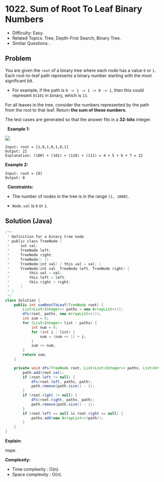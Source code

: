 # 1022. Sum of Root To Leaf Binary Numbers

- Difficulty: Easy.
- Related Topics: Tree, Depth-First Search, Binary Tree.
- Similar Questions: .

## Problem

You are given the ```root``` of a binary tree where each node has a value ```0``` or ```1```. Each root-to-leaf path represents a binary number starting with the most significant bit.


	
- For example, if the path is ```0 -> 1 -> 1 -> 0 -> 1```, then this could represent ```01101``` in binary, which is ```13```.


For all leaves in the tree, consider the numbers represented by the path from the root to that leaf. Return **the sum of these numbers**.

The test cases are generated so that the answer fits in a **32-bits** integer.

 
**Example 1:**

![](https://assets.leetcode.com/uploads/2019/04/04/sum-of-root-to-leaf-binary-numbers.png)

```
Input: root = [1,0,1,0,1,0,1]
Output: 22
Explanation: (100) + (101) + (110) + (111) = 4 + 5 + 6 + 7 = 22
```

**Example 2:**

```
Input: root = [0]
Output: 0
```

 
**Constraints:**


	
- The number of nodes in the tree is in the range ```[1, 1000]```.
	
- ```Node.val``` is ```0``` or ```1```.



## Solution (Java)

```java
/**
 * Definition for a binary tree node.
 * public class TreeNode {
 *     int val;
 *     TreeNode left;
 *     TreeNode right;
 *     TreeNode() {}
 *     TreeNode(int val) { this.val = val; }
 *     TreeNode(int val, TreeNode left, TreeNode right) {
 *         this.val = val;
 *         this.left = left;
 *         this.right = right;
 *     }
 * }
 */
class Solution {
    public int sumRootToLeaf(TreeNode root) {
        List<List<Integer>> paths = new ArrayList<>();
        dfs(root, paths, new ArrayList<>());
        int sum = 0;
        for (List<Integer> list : paths) {
            int num = 0;
            for (int i : list) {
                num = (num << 1) + i;
            }
            sum += num;
        }
        return sum;
    }

    private void dfs(TreeNode root, List<List<Integer>> paths, List<Integer> path) {
        path.add(root.val);
        if (root.left != null) {
            dfs(root.left, paths, path);
            path.remove(path.size() - 1);
        }
        if (root.right != null) {
            dfs(root.right, paths, path);
            path.remove(path.size() - 1);
        }
        if (root.left == null && root.right == null) {
            paths.add(new ArrayList<>(path));
        }
    }
}
```

**Explain:**

nope.

**Complexity:**

* Time complexity : O(n).
* Space complexity : O(n).
